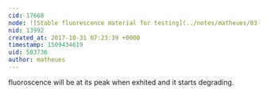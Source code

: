 ```yaml
---
cid: 17608
node: ![Stable fluorescence material for testing](../notes/matheues/03-08-2017/stable-fluorescence-material-for-testing)
nid: 13992
created_at: 2017-10-31 07:23:39 +0000
timestamp: 1509434619
uid: 503736
author: matheues
---
```


fluoroscence will be at its peak when exhited and it starts degrading.